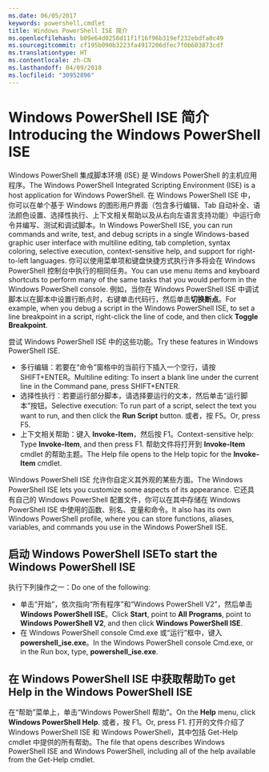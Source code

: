 ```yaml
---
ms.date: 06/05/2017
keywords: powershell,cmdlet
title: Windows PowerShell ISE 简介
ms.openlocfilehash: b09e64d0258d11f1f16f96b319ef232ebdfa0c49
ms.sourcegitcommit: cf195b090b3223fa4917206dfec7f0b603873cdf
ms.translationtype: HT
ms.contentlocale: zh-CN
ms.lasthandoff: 04/09/2018
ms.locfileid: "30952896"
---
```

# <a name="introducing-the-windows-powershell-ise"></a><span data-ttu-id="685d9-103">Windows PowerShell ISE 简介</span><span class="sxs-lookup"><span data-stu-id="685d9-103">Introducing the Windows PowerShell ISE</span></span>

<span data-ttu-id="685d9-104">Windows PowerShell 集成脚本环境 (ISE) 是 Windows PowerShell 的主机应用程序。</span><span class="sxs-lookup"><span data-stu-id="685d9-104">The Windows PowerShell Integrated Scripting Environment (ISE) is a host application for Windows PowerShell.</span></span> <span data-ttu-id="685d9-105">在 Windows PowerShell ISE 中，你可以在单个基于 Windows 的图形用户界面（包含多行编辑、Tab 自动补全、语法颜色设置、选择性执行、上下文相关帮助以及从右向左语言支持功能）中运行命令并编写、测试和调试脚本。</span><span class="sxs-lookup"><span data-stu-id="685d9-105">In Windows PowerShell ISE, you can run commands and write, test, and debug scripts in a single Windows-based graphic user interface with multiline editing, tab completion, syntax coloring, selective execution, context-sensitive help, and support for right-to-left languages.</span></span> <span data-ttu-id="685d9-106">你可以使用菜单项和键盘快捷方式执行许多将会在 Windows PowerShell 控制台中执行的相同任务。</span><span class="sxs-lookup"><span data-stu-id="685d9-106">You can use menu items and keyboard shortcuts to perform many of the same tasks that you would perform in the Windows PowerShell console.</span></span> <span data-ttu-id="685d9-107">例如，当你在 Windows PowerShell ISE 中调试脚本以在脚本中设置行断点时，右键单击代码行，然后单击**切换断点**。</span><span class="sxs-lookup"><span data-stu-id="685d9-107">For example, when you debug a script in the Windows PowerShell ISE, to set a line breakpoint in a script, right-click the line of code, and then click **Toggle Breakpoint**.</span></span>

<span data-ttu-id="685d9-108">尝试 Windows PowerShell ISE 中的这些功能。</span><span class="sxs-lookup"><span data-stu-id="685d9-108">Try these features in Windows PowerShell ISE.</span></span>

- <span data-ttu-id="685d9-109">多行编辑：若要在“命令”窗格中的当前行下插入一个空行，请按 SHIFT+ENTER。</span><span class="sxs-lookup"><span data-stu-id="685d9-109">Multiline editing: To insert a blank line under the current line in the Command pane, press SHIFT+ENTER.</span></span>
- <span data-ttu-id="685d9-110">选择性执行：若要运行部分脚本，请选择要运行的文本，然后单击“运行脚本”按钮。</span><span class="sxs-lookup"><span data-stu-id="685d9-110">Selective execution: To run part of a script, select the text you want to run, and then click the **Run Script** button.</span></span> <span data-ttu-id="685d9-111">或者，按 F5。</span><span class="sxs-lookup"><span data-stu-id="685d9-111">Or, press F5.</span></span>
- <span data-ttu-id="685d9-112">上下文相关帮助：键入 **Invoke-Item**，然后按 F1。</span><span class="sxs-lookup"><span data-stu-id="685d9-112">Context-sensitive help: Type **Invoke-Item**, and then press F1.</span></span> <span data-ttu-id="685d9-113">帮助文件将打开到 **Invoke-Item** cmdlet 的帮助主题。</span><span class="sxs-lookup"><span data-stu-id="685d9-113">The Help file opens to the Help topic for the **Invoke-Item** cmdlet.</span></span>

<span data-ttu-id="685d9-114">Windows PowerShell ISE 允许你自定义其外观的某些方面。</span><span class="sxs-lookup"><span data-stu-id="685d9-114">The Windows PowerShell ISE lets you customize some aspects of its appearance.</span></span> <span data-ttu-id="685d9-115">它还具有自己的 Windows PowerShell 配置文件，你可以在其中存储在 Windows PowerShell ISE 中使用的函数、别名、变量和命令。</span><span class="sxs-lookup"><span data-stu-id="685d9-115">It also has its own Windows PowerShell profile, where you can store functions, aliases, variables, and commands you use in the Windows PowerShell ISE.</span></span>

## <a name="to-start-the-windows-powershell-ise"></a><span data-ttu-id="685d9-116">启动 Windows PowerShell ISE</span><span class="sxs-lookup"><span data-stu-id="685d9-116">To start the Windows PowerShell ISE</span></span>

<span data-ttu-id="685d9-117">执行下列操作之一：</span><span class="sxs-lookup"><span data-stu-id="685d9-117">Do one of the following:</span></span>

- <span data-ttu-id="685d9-118">单击“开始”，依次指向“所有程序”和“Windows PowerShell V2”，然后单击 **Windows PowerShell ISE**。</span><span class="sxs-lookup"><span data-stu-id="685d9-118">Click **Start**, point to **All Programs**, point to **Windows PowerShell V2**, and then click **Windows PowerShell ISE**.</span></span>
- <span data-ttu-id="685d9-119">在 Windows PowerShell console Cmd.exe 或“运行”框中，键入 **powershell_ise.exe**。</span><span class="sxs-lookup"><span data-stu-id="685d9-119">In the Windows PowerShell console Cmd.exe, or in the Run box, type, **powershell_ise.exe**.</span></span>

## <a name="to-get-help-in-the-windows-powershell-ise"></a><span data-ttu-id="685d9-120">在 Windows PowerShell ISE 中获取帮助</span><span class="sxs-lookup"><span data-stu-id="685d9-120">To get Help in the Windows PowerShell ISE</span></span>

<span data-ttu-id="685d9-121">在“帮助”菜单上，单击“Windows PowerShell 帮助”。</span><span class="sxs-lookup"><span data-stu-id="685d9-121">On the **Help** menu, click **Windows PowerShell Help**.</span></span> <span data-ttu-id="685d9-122">或者，按 F1。</span><span class="sxs-lookup"><span data-stu-id="685d9-122">Or, press F1.</span></span> <span data-ttu-id="685d9-123">打开的文件介绍了 Windows PowerShell ISE 和 Windows PowerShell，其中包括 Get-Help cmdlet 中提供的所有帮助。</span><span class="sxs-lookup"><span data-stu-id="685d9-123">The file that opens describes Windows PowerShell ISE and Windows PowerShell, including all of the help available from the Get-Help cmdlet.</span></span>